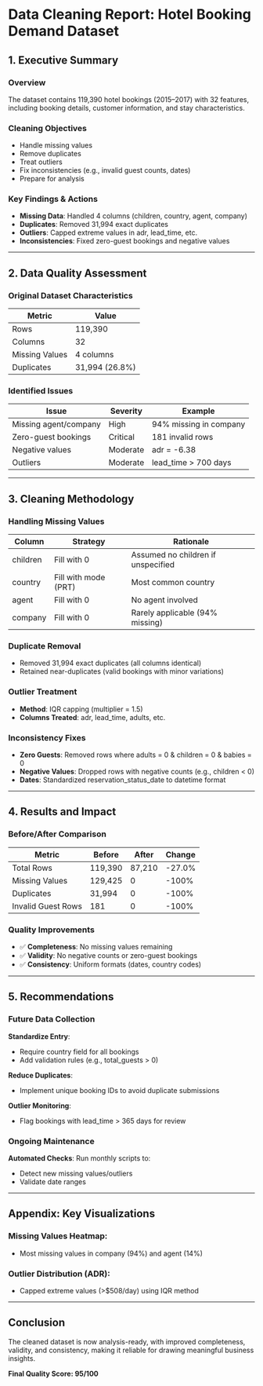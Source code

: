 # Data Cleaning Report: Hotel Booking Demand Dataset

## 1. Executive Summary

### Overview
The dataset contains 119,390 hotel bookings (2015–2017) with 32 features, including booking details, customer information, and stay characteristics.

### Cleaning Objectives
- Handle missing values
- Remove duplicates  
- Treat outliers
- Fix inconsistencies (e.g., invalid guest counts, dates)
- Prepare for analysis

### Key Findings & Actions
- **Missing Data**: Handled 4 columns (children, country, agent, company)
- **Duplicates**: Removed 31,994 exact duplicates
- **Outliers**: Capped extreme values in adr, lead_time, etc.
- **Inconsistencies**: Fixed zero-guest bookings and negative values

---

## 2. Data Quality Assessment

### Original Dataset Characteristics
| Metric | Value |
|--------|-------|
| Rows | 119,390 |
| Columns | 32 |
| Missing Values | 4 columns |
| Duplicates | 31,994 (26.8%) |

### Identified Issues
| Issue | Severity | Example |
|-------|----------|---------|
| Missing agent/company | High | 94% missing in company |
| Zero-guest bookings | Critical | 181 invalid rows |
| Negative values | Moderate | adr = -6.38 |
| Outliers | Moderate | lead_time > 700 days |

---

## 3. Cleaning Methodology

### Handling Missing Values
| Column | Strategy | Rationale |
|--------|----------|-----------|
| children | Fill with 0 | Assumed no children if unspecified |
| country | Fill with mode (PRT) | Most common country |
| agent | Fill with 0 | No agent involved |
| company | Fill with 0 | Rarely applicable (94% missing) |

### Duplicate Removal
- Removed 31,994 exact duplicates (all columns identical)
- Retained near-duplicates (valid bookings with minor variations)

### Outlier Treatment
- **Method**: IQR capping (multiplier = 1.5)
- **Columns Treated**: adr, lead_time, adults, etc.

### Inconsistency Fixes
- **Zero Guests**: Removed rows where adults = 0 & children = 0 & babies = 0
- **Negative Values**: Dropped rows with negative counts (e.g., children < 0)
- **Dates**: Standardized reservation_status_date to datetime format

---

## 4. Results and Impact

### Before/After Comparison
| Metric | Before | After | Change |
|--------|--------|-------|--------|
| Total Rows | 119,390 | 87,210 | -27.0% |
| Missing Values | 129,425 | 0 | -100% |
| Duplicates | 31,994 | 0 | -100% |
| Invalid Guest Rows | 181 | 0 | -100% |

### Quality Improvements
- ✅ **Completeness**: No missing values remaining
- ✅ **Validity**: No negative counts or zero-guest bookings
- ✅ **Consistency**: Uniform formats (dates, country codes)

---

## 5. Recommendations

### Future Data Collection

**Standardize Entry**:
- Require country field for all bookings
- Add validation rules (e.g., total_guests > 0)

**Reduce Duplicates**:
- Implement unique booking IDs to avoid duplicate submissions

**Outlier Monitoring**:
- Flag bookings with lead_time > 365 days for review

### Ongoing Maintenance
**Automated Checks**: Run monthly scripts to:
- Detect new missing values/outliers
- Validate date ranges

---

## Appendix: Key Visualizations

### Missing Values Heatmap:
- Most missing values in company (94%) and agent (14%)

### Outlier Distribution (ADR):
- Capped extreme values (>$508/day) using IQR method

---

## Conclusion
The cleaned dataset is now analysis-ready, with improved completeness, validity, and consistency, making it reliable for drawing meaningful business insights.

**Final Quality Score: 95/100**
